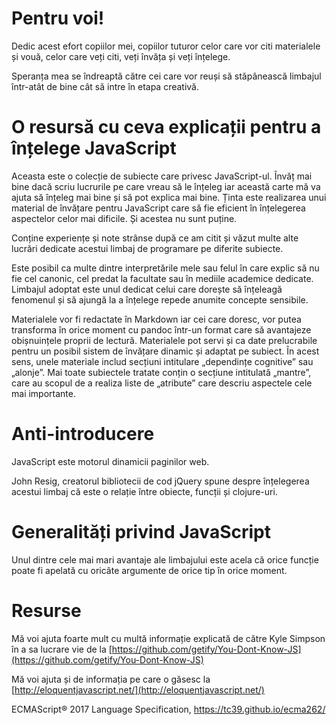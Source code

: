 # Pentru voi!

Dedic acest efort copiilor mei, copiilor tuturor celor care vor citi materialele și vouă, celor care veți citi, veți învăța și veți înțelege.

Speranța mea se îndreaptă către cei care vor reuși să stăpânească limbajul într-atât de bine cât să intre în etapa creativă.

# O resursă cu ceva explicații pentru a înțelege JavaScript

Aceasta este o colecție de subiecte care privesc JavaScript-ul. Învăț mai bine dacă scriu lucrurile pe care vreau să le înțeleg iar această carte mă va ajuta să înțeleg mai bine și să pot explica mai bine. Ținta este realizarea unui material de învățare pentru JavaScript care să fie eficient în înțelegerea aspectelor celor mai dificile. Și acestea nu sunt puține.

Conține experiențe și note strânse după ce am citit și văzut multe alte lucrări dedicate acestui limbaj de programare pe diferite subiecte.

Este posibil ca multe dintre interpretările mele sau felul în care explic să nu fie cel canonic, cel predat la facultate sau în mediile academice dedicate. Limbajul adoptat este unul dedicat celui care dorește să înțeleagă fenomenul și să ajungă la a înțelege repede anumite concepte sensibile.

Materialele vor fi redactate în Markdown iar cei care doresc, vor putea transforma în orice moment cu pandoc într-un format care să avantajeze obișnuințele proprii de lectură. Materialele pot servi și ca date prelucrabile pentru un posibil sistem de învățare dinamic și adaptat pe subiect. În acest sens, unele materiale includ secțiuni intitulare „dependințe cognitive” sau „alonje”. Mai toate subiectele tratate conțin o secțiune intitulată „mantre”, care au scopul de a realiza liste de „atribute” care descriu aspectele cele mai importante.

# Anti-introducere

JavaScript este motorul dinamicii paginilor web.

John Resig, creatorul bibliotecii de cod jQuery spune despre înțelegerea acestui limbaj că este o relație între obiecte, funcții și clojure-uri.

# Generalități privind JavaScript

Unul dintre cele mai mari avantaje ale limbajului este acela că orice funcție poate fi apelată cu oricâte argumente de orice tip în orice moment.

# Resurse

Mă voi ajuta foarte mult cu multă informație explicată de către Kyle Simpson în a sa lucrare vie de la [https://github.com/getify/You-Dont-Know-JS](https://github.com/getify/You-Dont-Know-JS)

Mă voi ajuta și de informația pe care o găsesc la [http://eloquentjavascript.net/](http://eloquentjavascript.net/)

ECMAScript® 2017 Language Specification, https://tc39.github.io/ecma262/
